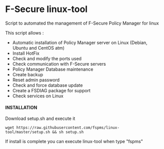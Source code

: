 # F-Secure linux-tool
 Script to automated the management of F-Secure Policy Manager for linux


This script allows :

 - Automatic installation of Policy Manager server on Linux (Debian, Ubuntu and CentOS atm)
 - Install HotFix
 - Check and modify the ports used
 - Check communication with F-Secure servers
 - Policy Manager Database maintenance
 - Create backup
 - Reset admin password
 - Check and force database update
 - Create a FSDIAG package for support
 - Check services on Linux
 

#### INSTALLATION

Download setup.sh and execute it

```
wget https://raw.githubusercontent.com/fspms/linux-tool/master/setup.sh && sh setup.sh
```

If install is complete you can execute linux-tool when type "fspms"
